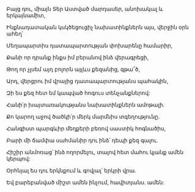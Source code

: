 Բայց դու, միայն Տեր Աստված մարդասեր, անոխակալ և երկայնամիտ,


Ինքնադատական կսկծեցուցիչ նախատինքներն այս, վերջին օրն ահեղ՝


Մեղապարտիս դատապարտության փոխարենը համարիր,


Քանի որ դրանք ինքս իմ բերանով ինձ վերագրեցի,


Թող որ չլսեմ այդ բոլորն այլևս քեզանից, գթա՜ծ,


Արդ, վերցրու իմ վրայից դատապարտությանս պահակին,


Զի ես քեզ հետ եմ կապված հոգուս տենչանքներով:


Հանի՛ր խայտառակությանս նախատինքներն ամոթալի.


Քո կարող աջով ծածկի՛ր մերկ մարմնիս տգեղությունը.


Հանգիստ պարգևիր մեղքերի բեռով սաստիկ հոգնածիս,


Բարի մի ճամփա սահմանիր դու ինձ՝ դեպի քեզ գալու.


Հիշիր անմոռաց՝ ինձ ողորմելու, տալով հետ մահու կյանք ամեն կերպով:


Օրհնյալ ես դու երկնքում և գովյալ՝ երկրի վրա.


Եվ բարեբանված միշտ ամեն ինչում, հավիտյանս. ամեն: